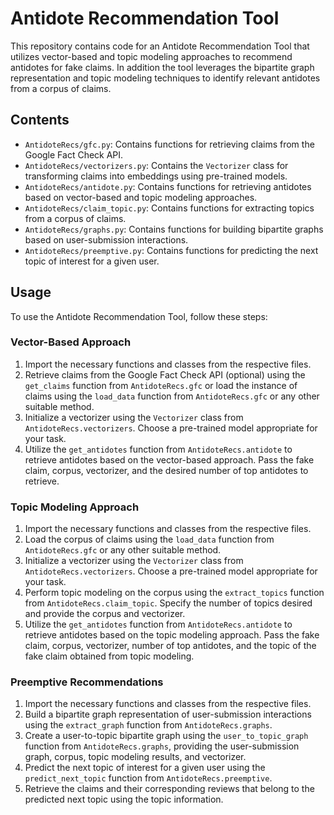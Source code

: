 # Antidote Recommendation Tool

This repository contains code for an Antidote Recommendation Tool that utilizes vector-based and topic modeling approaches to recommend antidotes for fake claims. In addition the tool leverages the bipartite graph representation and topic modeling techniques to identify relevant antidotes from a corpus of claims.

## Contents

- `AntidoteRecs/gfc.py`: Contains functions for retrieving claims from the Google Fact Check API.
- `AntidoteRecs/vectorizers.py`: Contains the `Vectorizer` class for transforming claims into embeddings using pre-trained models.
- `AntidoteRecs/antidote.py`: Contains functions for retrieving antidotes based on vector-based and topic modeling approaches.
- `AntidoteRecs/claim_topic.py`: Contains functions for extracting topics from a corpus of claims.
- `AntidoteRecs/graphs.py`: Contains functions for building bipartite graphs based on user-submission interactions.
- `AntidoteRecs/preemptive.py`: Contains functions for predicting the next topic of interest for a given user.

## Usage

To use the Antidote Recommendation Tool, follow these steps:

### Vector-Based Approach

1. Import the necessary functions and classes from the respective files.
2. Retrieve claims from the Google Fact Check API (optional) using the `get_claims` function from `AntidoteRecs.gfc` or load the instance of claims using the `load_data` function from `AntidoteRecs.gfc` or any other suitable method.
3. Initialize a vectorizer using the `Vectorizer` class from `AntidoteRecs.vectorizers`. Choose a pre-trained model appropriate for your task.
4. Utilize the `get_antidotes` function from `AntidoteRecs.antidote` to retrieve antidotes based on the vector-based approach. Pass the fake claim, corpus, vectorizer, and the desired number of top antidotes to retrieve.


### Topic Modeling Approach

1. Import the necessary functions and classes from the respective files.
2. Load the corpus of claims using the `load_data` function from `AntidoteRecs.gfc` or any other suitable method.
3. Initialize a vectorizer using the `Vectorizer` class from `AntidoteRecs.vectorizers`. Choose a pre-trained model appropriate for your task.
4. Perform topic modeling on the corpus using the `extract_topics` function from `AntidoteRecs.claim_topic`. Specify the number of topics desired and provide the corpus and vectorizer.
5. Utilize the `get_antidotes` function from `AntidoteRecs.antidote` to retrieve antidotes based on the topic modeling approach. Pass the fake claim, corpus, vectorizer, number of top antidotes, and the topic of the fake claim obtained from topic modeling.


### Preemptive Recommendations

1. Import the necessary functions and classes from the respective files.
2. Build a bipartite graph representation of user-submission interactions using the `extract_graph` function from `AntidoteRecs.graphs`.
3. Create a user-to-topic bipartite graph using the `user_to_topic_graph` function from `AntidoteRecs.graphs`, providing the user-submission graph, corpus, topic modeling results, and vectorizer.
4. Predict the next topic of interest for a given user using the `predict_next_topic` function from `AntidoteRecs.preemptive`.
5. Retrieve the claims and their corresponding reviews that belong to the predicted next topic using the topic information.